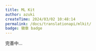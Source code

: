 ```yaml
---
title: ML Kit
author: azuki
createTime: 2024/03/02 10:48:14
permalink: /docs/translationapi/mlkit/
badge: 徽章 badge
---
```


完善中...